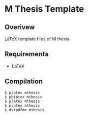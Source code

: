 # M Thesis Template

## Overivew
LaTeX template files of M thesis


## Requirements
- LaTeX


## Compilation

```
$ platex mthesis
$ pbibtex mthesis
$ platex mthesis
$ platex mthesis
$ dvipdfmx mthesis
```